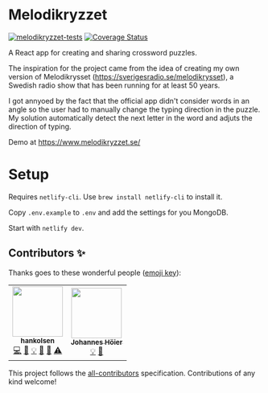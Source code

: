 # Melodikryzzet
[![melodikryzzet-tests](https://github.com/hankolsen/melodikryzzet/actions/workflows/test.yml/badge.svg)](https://github.com/hankolsen/melodikryzzet/actions/workflows/test.yml)
[![Coverage Status](https://coveralls.io/repos/github/hankolsen/melodikryzzet/badge.svg?branch=master)](https://coveralls.io/github/hankolsen/melodikryzzet?branch=master)

A React app for creating and sharing crossword puzzles.

The inspiration for the project came from the idea of creating my own version of Melodikrysset (https://sverigesradio.se/melodikrysset), a Swedish radio show that has been running for at least 50 years.

I got annyoed by the fact that the official app didn't consider words in an angle so the user had to manually change the typing direction in the puzzle.
My solution automatically detect the next letter in the word and adjuts the direction of typing.

Demo at https://www.melodikryzzet.se/

# Setup
Requires `netlify-cli`. Use `brew install netlify-cli` to install it.

Copy `.env.example` to `.env` and add the settings for you MongoDB.

Start with `netlify dev`.



## Contributors ✨

Thanks goes to these wonderful people ([emoji key](https://allcontributors.org/docs/en/emoji-key)):

<!-- ALL-CONTRIBUTORS-LIST:START - Do not remove or modify this section -->
<!-- prettier-ignore-start -->
<!-- markdownlint-disable -->
<table>
  <tr>
    <td align="center"><a href="https://github.com/hankolsen"><img src="https://avatars.githubusercontent.com/u/1008390?v=4?s=100" width="100px;" alt=""/><br /><sub><b>hankolsen</b></sub></a><br /><a href="https://github.com/hankolsen/melodikryzzet/commits?author=hankolsen" title="Code">💻</a> <a href="#design-hankolsen" title="Design">🎨</a> <a href="#example-hankolsen" title="Examples">💡</a> <a href="#ideas-hankolsen" title="Ideas, Planning, & Feedback">🤔</a> <a href="#maintenance-hankolsen" title="Maintenance">🚧</a> <a href="https://github.com/hankolsen/melodikryzzet/commits?author=hankolsen" title="Tests">⚠️</a></td>
    <td align="center"><a href="http://hoier.se/"><img src="https://avatars.githubusercontent.com/u/5670416?v=4?s=100" width="100px;" alt=""/><br /><sub><b>Johannes Höier</b></sub></a><br /><a href="#example-dacre" title="Examples">💡</a> <a href="https://github.com/hankolsen/melodikryzzet/issues?q=author%3Adacre" title="Bug reports">🐛</a></td>
  </tr>
</table>

<!-- markdownlint-restore -->
<!-- prettier-ignore-end -->

<!-- ALL-CONTRIBUTORS-LIST:END -->

This project follows the [all-contributors](https://github.com/all-contributors/all-contributors) specification. Contributions of any kind welcome!
